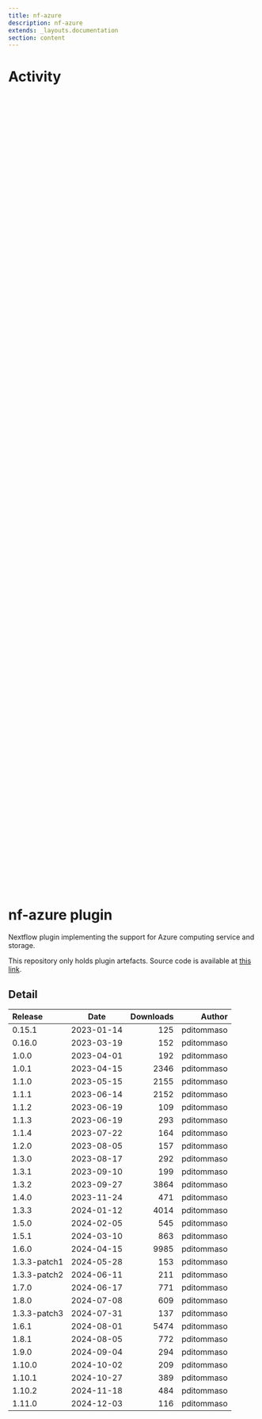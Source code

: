 ```yaml
---
title: nf-azure
description: nf-azure
extends: _layouts.documentation
section: content
---
```


# Activity

<div style="position: relative; height:40vh; width:80vw">
    <canvas id="releases"></canvas>
</div>
<script type="module" src="docs/nf-azure/nf-azure.js"></script>

# nf-azure plugin

Nextflow plugin implementing the support for Azure computing service and storage. 

This repository only holds plugin artefacts. Source code is available at [this link](https://github.com/nextflow-io/nextflow/tree/master/plugins/nf-azure). 


## Detail

| Release                               | Date | Downloads                        | Author |
| :------------ | :---------: | ------: | -----------: |
 | 0.15.1 | 2023-01-14 | 125 | pditommaso |
 | 0.16.0 | 2023-03-19 | 152 | pditommaso |
 | 1.0.0 | 2023-04-01 | 192 | pditommaso |
 | 1.0.1 | 2023-04-15 | 2346 | pditommaso |
 | 1.1.0 | 2023-05-15 | 2155 | pditommaso |
 | 1.1.1 | 2023-06-14 | 2152 | pditommaso |
 | 1.1.2 | 2023-06-19 | 109 | pditommaso |
 | 1.1.3 | 2023-06-19 | 293 | pditommaso |
 | 1.1.4 | 2023-07-22 | 164 | pditommaso |
 | 1.2.0 | 2023-08-05 | 157 | pditommaso |
 | 1.3.0 | 2023-08-17 | 292 | pditommaso |
 | 1.3.1 | 2023-09-10 | 199 | pditommaso |
 | 1.3.2 | 2023-09-27 | 3864 | pditommaso |
 | 1.4.0 | 2023-11-24 | 471 | pditommaso |
 | 1.3.3 | 2024-01-12 | 4014 | pditommaso |
 | 1.5.0 | 2024-02-05 | 545 | pditommaso |
 | 1.5.1 | 2024-03-10 | 863 | pditommaso |
 | 1.6.0 | 2024-04-15 | 9985 | pditommaso |
 | 1.3.3-patch1 | 2024-05-28 | 153 | pditommaso |
 | 1.3.3-patch2 | 2024-06-11 | 211 | pditommaso |
 | 1.7.0 | 2024-06-17 | 771 | pditommaso |
 | 1.8.0 | 2024-07-08 | 609 | pditommaso |
 | 1.3.3-patch3 | 2024-07-31 | 137 | pditommaso |
 | 1.6.1 | 2024-08-01 | 5474 | pditommaso |
 | 1.8.1 | 2024-08-05 | 772 | pditommaso |
 | 1.9.0 | 2024-09-04 | 294 | pditommaso |
 | 1.10.0 | 2024-10-02 | 209 | pditommaso |
 | 1.10.1 | 2024-10-27 | 389 | pditommaso |
 | 1.10.2 | 2024-11-18 | 484 | pditommaso |
 | 1.11.0 | 2024-12-03 | 116 | pditommaso |
